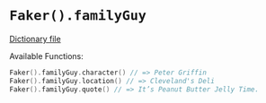 # `Faker().familyGuy`

[Dictionary file](../src/main/resources/locales/en/family_guy.yml)

Available Functions:  
```kotlin
Faker().familyGuy.character() // => Peter Griffin
Faker().familyGuy.location() // => Cleveland's Deli
Faker().familyGuy.quote() // => It’s Peanut Butter Jelly Time.
```
